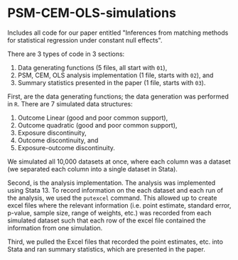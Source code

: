 # PSM-CEM-OLS-simulations

Includes all code for our paper entitled "Inferences from matching methods for statistical regression under constant null effects".  

There are 3 types of code in 3 sections: 

1. Data generating functions (5 files, all start with `01`), 
2. PSM, CEM, OLS analysis implementation (1 file, starts with `02`), and 
3. Summary statistics presented in the paper (1 file, starts with `03`).

First, are the data generating functions; the data generation was performed in `R`.  There are 7 simulated data structures: 

1. Outcome Linear (good and poor common support), 
2. Outcome quadratic (good and poor common support), 
3. Exposure discontinuity, 
4. Outcome discontinuity, and 
5. Exposure-outcome discontinuity.  

We simulated all 10,000 datasets at once, where each column was a dataset (we separated each column into a single dataset in Stata). 

Second, is the analysis implementation. The analysis was implemented using Stata 13.  To record information on the each dataset and each run of the analysis, we used the `putexcel` command.  This allowed up to create excel files where the relevant information (i.e. point estimate, standard error, p-value, sample size, range of weights, etc.) was recorded from each simulated dataset such that each row of the excel file contained the information from one simulation. 

Third, we pulled the Excel files that recorded the point estimates, etc. into Stata and ran summary statistics, which are presented in the paper.  
